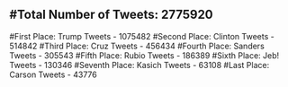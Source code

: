 #Total Number of Tweets: 2775920 
---
#First Place: Trump Tweets - 1075482
#Second Place: Clinton Tweets - 514842
#Third Place: Cruz Tweets - 456434
#Fourth Place: Sanders Tweets - 305543
#Fifth Place: Rubio Tweets - 186389
#Sixth Place: Jeb! Tweets - 130346
#Seventh Place: Kasich Tweets - 63108
#Last Place: Carson Tweets - 43776
